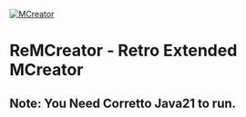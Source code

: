 [![MCreator](https://mcreator.net/image/brand/mcreator300s.png)](https://mcreator.net/)

# ReMCreator - Retro Extended MCreator

## Note: You Need Corretto Java21 to run.